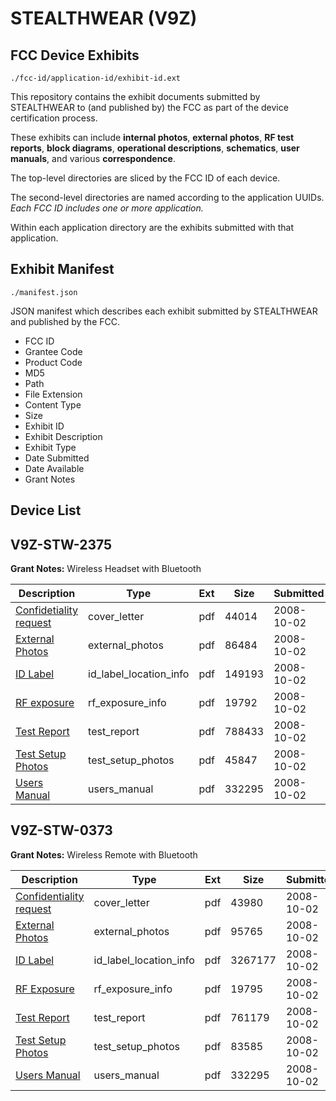 # STEALTHWEAR (V9Z)
## FCC Device Exhibits

```
./fcc-id/application-id/exhibit-id.ext
```

This repository contains the exhibit documents submitted by STEALTHWEAR to (and published by) the FCC as part of the device certification process.

These exhibits can include **internal photos**, **external photos**, **RF test reports**, **block diagrams**, **operational descriptions**, **schematics**, **user manuals**, and various **correspondence**.

The top-level directories are sliced by the FCC ID of each device.

The second-level directories are named according to the application UUIDs. *Each FCC ID includes one or more application.*

Within each application directory are the exhibits submitted with that application. 

## Exhibit Manifest

```
./manifest.json
```

JSON manifest which describes each exhibit submitted by STEALTHWEAR and published by the FCC.

- FCC ID
- Grantee Code
- Product Code
- MD5
- Path
- File Extension
- Content Type
- Size
- Exhibit ID
- Exhibit Description
- Exhibit Type
- Date Submitted
- Date Available
- Grant Notes

## Device List
## V9Z-STW-2375
**Grant Notes:** Wireless Headset with Bluetooth

| Description | Type | Ext | Size | Submitted | Available |
| ----------- | ---- | --- | ---- | --------- | --------- |
| [Confidetiality request](V9Z-STW-2375/29b473cbc6c46d0783d03b528b2f0ad6/1010096.pdf) | cover_letter | pdf | 44014 | 2008-10-02 | 2008-10-02 |
| [External Photos](V9Z-STW-2375/29b473cbc6c46d0783d03b528b2f0ad6/1010094.pdf) | external_photos | pdf | 86484 | 2008-10-02 | 2008-10-02 |
| [ID Label](V9Z-STW-2375/29b473cbc6c46d0783d03b528b2f0ad6/1010093.pdf) | id_label_location_info | pdf | 149193 | 2008-10-02 | 2008-10-02 |
| [RF exposure](V9Z-STW-2375/29b473cbc6c46d0783d03b528b2f0ad6/1010097.pdf) | rf_exposure_info | pdf | 19792 | 2008-10-02 | 2008-10-02 |
| [Test Report](V9Z-STW-2375/29b473cbc6c46d0783d03b528b2f0ad6/1010089.pdf) | test_report | pdf | 788433 | 2008-10-02 | 2008-10-02 |
| [Test Setup Photos](V9Z-STW-2375/29b473cbc6c46d0783d03b528b2f0ad6/1010088.pdf) | test_setup_photos | pdf | 45847 | 2008-10-02 | 2008-10-02 |
| [Users Manual](V9Z-STW-2375/29b473cbc6c46d0783d03b528b2f0ad6/1009946.pdf) | users_manual | pdf | 332295 | 2008-10-02 | 2008-10-02 |
## V9Z-STW-0373
**Grant Notes:** Wireless Remote with Bluetooth

| Description | Type | Ext | Size | Submitted | Available |
| ----------- | ---- | --- | ---- | --------- | --------- |
| [Confidentiality request](V9Z-STW-0373/8d1d44df92f1c68bcceaa12332dafffd/1009955.pdf) | cover_letter | pdf | 43980 | 2008-10-02 | 2008-10-02 |
| [External Photos](V9Z-STW-0373/8d1d44df92f1c68bcceaa12332dafffd/1009953.pdf) | external_photos | pdf | 95765 | 2008-10-02 | 2008-10-02 |
| [ID Label](V9Z-STW-0373/8d1d44df92f1c68bcceaa12332dafffd/1009952.pdf) | id_label_location_info | pdf | 3267177 | 2008-10-02 | 2008-10-02 |
| [RF Exposure](V9Z-STW-0373/8d1d44df92f1c68bcceaa12332dafffd/1009956.pdf) | rf_exposure_info | pdf | 19795 | 2008-10-02 | 2008-10-02 |
| [Test Report](V9Z-STW-0373/8d1d44df92f1c68bcceaa12332dafffd/1009948.pdf) | test_report | pdf | 761179 | 2008-10-02 | 2008-10-02 |
| [Test Setup Photos](V9Z-STW-0373/8d1d44df92f1c68bcceaa12332dafffd/1009947.pdf) | test_setup_photos | pdf | 83585 | 2008-10-02 | 2008-10-02 |
| [Users Manual](V9Z-STW-0373/8d1d44df92f1c68bcceaa12332dafffd/1009946.pdf) | users_manual | pdf | 332295 | 2008-10-02 | 2008-10-02 |
